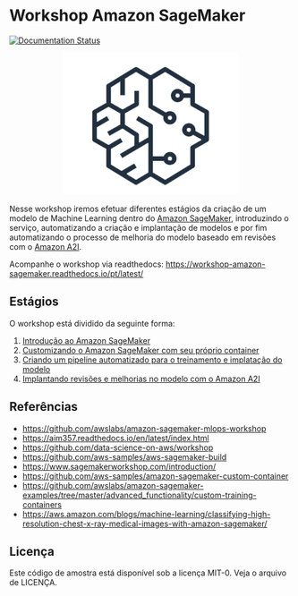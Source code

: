 # Workshop Amazon SageMaker

[![Documentation Status](https://readthedocs.org/projects/workshop-amazon-sagemaker/badge/?version=latest)](https://workshop-amazon-sagemaker.readthedocs.io/pt/latest/?badge=latest)

<p align="center"> 
<img src="images/aiml-icon.png">
</p>

Nesse workshop iremos efetuar diferentes estágios da criação de um modelo de Machine Learning dentro do [Amazon SageMaker](https://aws.amazon.com/pt/sagemaker/), introduzindo o serviço, automatizando a criação e implantação de modelos e por fim automatizando o processo de melhoria do modelo baseado em revisões com o [Amazon A2I](https://aws.amazon.com/pt/augmented-ai/).

Acompanhe o workshop via readthedocs: https://workshop-amazon-sagemaker.readthedocs.io/pt/latest/

## Estágios

O workshop está dividido da seguinte forma:

01. [Introdução ao Amazon SageMaker](docs/01-sagemaker-introduction/index.rst)
02. [Customizando o Amazon SageMaker com seu próprio container](docs/02-sagemaker-byoc/index.rst)
03. [Criando um pipeline automatizado para o treinamento e implatação do modelo](docs/03-mlops/index.rst)
04. [Implantando revisões e melhorias no modelo com o Amazon A2I](docs/04-review-and-improve/index.rst)

## Referências

* https://github.com/awslabs/amazon-sagemaker-mlops-workshop 
* https://aim357.readthedocs.io/en/latest/index.html 
* https://github.com/data-science-on-aws/workshop
* https://github.com/aws-samples/aws-sagemaker-build 
* https://www.sagemakerworkshop.com/introduction/
* https://github.com/aws-samples/amazon-sagemaker-custom-container
* https://github.com/awslabs/amazon-sagemaker-examples/tree/master/advanced_functionality/custom-training-containers
* https://aws.amazon.com/blogs/machine-learning/classifying-high-resolution-chest-x-ray-medical-images-with-amazon-sagemaker/

## Licença

Este código de amostra está disponível sob a licença MIT-0. Veja o arquivo de LICENÇA.
